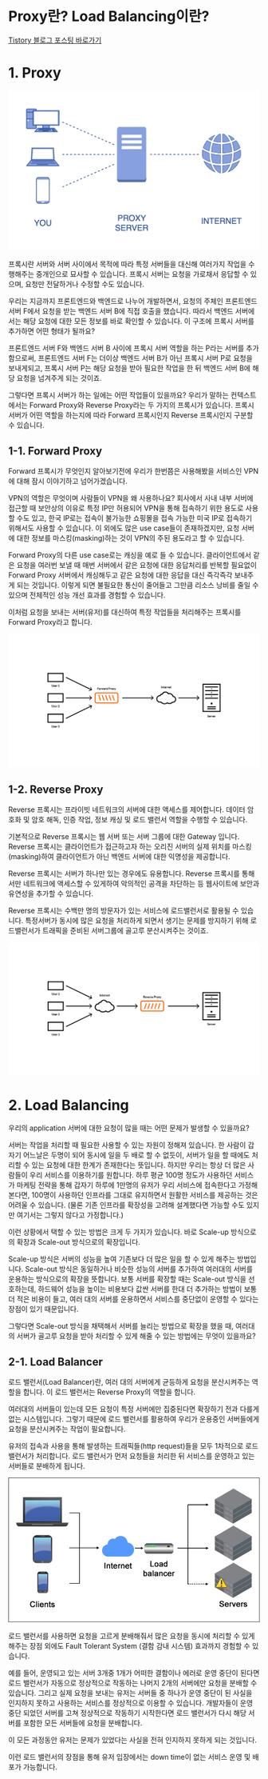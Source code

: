 # Proxy란? Load Balancing이란?

[Tistory 블로그 포스팅 바로가기](https://seunghyunson.tistory.com/22)

# 1. Proxy

![1](images/1.png)

프록시란 서버와 서버 사이에서 목적에 따라 특정 서버들을 대신해 여러가지 작업을 수행해주는 중개인으로 묘사할 수 있습니다. 프록시 서버는 요청을 가로채서 응답할 수 있으며, 요청만 전달하거나 수정할 수도 있습니다.

우리는 지금까지 프론트엔드와 백엔드로 나누어 개발하면서, 요청의 주체인 프론트엔드 서버 F에서 요청을 받는 백엔드 서버 B에 직접 호출을 했습니다. 따라서 백엔드 서버에서는 해당 요청에 대한 모든 정보를 바로 확인할 수 있습니다. 이 구조에 프록시 서버를 추가하면 어떤 형태가 될까요?

프론트엔드 서버 F와 백엔드 서버 B 사이에 프록시 서버 역할을 하는 P라는 서버를 추가함으로써, 프론트엔드 서버 F는 더이상 백엔드 서버 B가 아닌 프록시 서버 P로 요청을 보내게되고, 프록시 서버 P는 해당 요청을 받아 필요한 작업을 한 뒤 백엔드 서버 B에 해당 요청을 넘겨주게 되는 것이죠.

그렇다면 프록시 서버가 하는 일에는 어떤 작업들이 있을까요? 우리가 말하는 컨텍스트에서는 Forward Proxy와 Reverse Proxy라는 두 가지의 프록시가 있습니다. 프록시 서버가 어떤 역할을 하는지에 따라 Forward 프록시인지 Reverse 프록시인지 구분할 수 있습니다.

## 1-1. Forward Proxy

Forward 프록시가 무엇인지 알아보기전에 우리가 한번쯤은 사용해봤을 서비스인 VPN에 대해 잠시 이야기하고 넘어가겠습니다.

VPN의 역할은 무엇이며 사람들이 VPN을 왜 사용하나요? 회사에서 사내 내부 서버에 접근할 때 보안상의 이유로 특정 IP만 허용되어 VPN을 통해 접속하기 위한 용도로 사용할 수도 있고, 한국 IP로는 접속이 불가능한 쇼핑몰을 접속 가능한 미국 IP로 접속하기 위해서도 사용할 수 있습니다. 이 외에도 많은 use case들이 존재하겠지만, 요청 서버에 대한 정보를 마스킹(masking)하는 것이 VPN의 주된 용도라고 할 수 있습니다.

Forward Proxy의 다른 use case로는 캐싱을 예로 들 수 있습니다. 클라이언트에서 같은 요청을 여러번 보낼 때 매번 서버에서 같은 요청에 대한 응답처리를 반복할 필요없이 Forward Proxy 서버에서 캐싱해두고 같은 요청에 대한 응답을 대신 즉각즉각 보내주게 되는 것입니다. 이렇게 되면 불필요한 통신이 줄어들고 그만큼 리소스 낭비를 줄일 수 있으며 전체적인 성능 개선 효과를 경험할 수 있습니다.

이처럼 요청을 보내는 서버(유저)를 대신하여 특정 작업들을 처리해주는 프록시를 Forward Proxy라고 합니다.

![2](images/2.png)

## 1-2. Reverse Proxy

Reverse 프록시는 프라이빗 네트워크의 서버에 대한 액세스를 제어합니다. 데이터 암호화 및 암호 해독, 인증 작업, 정보 캐싱 및 로드 밸런서 역할을 수행할 수 있습니다.

기본적으로 Reverse 프록시는 웹 서버 또는 서버 그룹에 대한 Gateway 입니다. Reverse 프록시는 클라이언트가 접근하고자 하는 오리진 서버의 실제 위치를 마스킹(masking)하여 클라이언트가 아닌 백엔드 서버에 대한 익명성을 제공합니다.

Reverse 프록시는 서버가 하나만 있는 경우에도 유용합니다. Reverse 프록시를 통해서만 네트워크에 액세스할 수 있게하여 악의적인 공격을 차단하는 등 웹사이트에 보안과 유연성을 추가할 수 있습니다.

Reverse 프록시는 수백만 명의 방문자가 있는 서비스에 로드밸런서로 활용될 수 있습니다. 특정서버가 동시에 많은 요청을 처리하게 되면서 생기는 문제를 방지하기 위해 로드밸런서가 트래픽을 준비된 서버그룹에 골고루 분산시켜주는 것이죠.

![3](images/3.png)

# 2. Load Balancing

우리의 application 서버에 대한 요청이 많을 때는 어떤 문제가 발생할 수 있을까요?

서버는 작업을 처리할 때 필요한 사용할 수 있는 자원이 정해져 있습니다. 한 사람이 갑자기 어느날은 두명이 되어 동시에 일을 두 배로 할 수 없듯이, 서버가 일을 할 때에도 처리할 수 있는 요청에 대한 한계가 존재한다는 뜻입니다. 하지만 우리는 항상 더 많은 사람들이 우리 서비스를 이용하기를 원합니다. 하루 평균 100명 정도가 사용하던 서비스가 마케팅 전략을 통해 갑자기 하루에 1만명의 유저가 우리 서비스에 접속한다고 가정해본다면, 100명이 사용하던 인프라를 그대로 유지하면서 원활한 서비스를 제공하는 것은 어려울 수 있습니다. (물론 기존 인프라를 확장성을 고려해 설계했다면 가능할 수도 있지만 여기서는 그렇지 않다고 가정합니다.)

이런 상황에서 택할 수 있는 방법은 크게 두 가지가 있습니다. 바로 Scale-up 방식으로의 확장과 Scale-out 방식으로의 확장입니다.

Scale-up 방식은 서버의 성능을 높여 기존보다 더 많은 일을 할 수 있게 해주는 방법입니다. Scale-out 방식은 동일하거나 비슷한 성능의 서버를 추가하여 여러대의 서버를 운용하는 방식으로의 확장을 뜻합니다. 보통 서버를 확장할 때는 Scale-out 방식을 선호하는데, 하드웨어 성능을 높이는 비용보다 값싼 서버를 한대 더 추가하는 방법이 보통 더 적은 비용이 들고, 여러 대의 서버를 운용하면서 서비스를 중단없이 운영할 수 있다는 장점이 있기 때문입니다.

그렇다면 Scale-out 방식을 채택해서 서버를 늘리는 방법으로 확장을 했을 때, 여러대의 서버가 골고루 요청을 받아 처리할 수 있게 해줄 수 있는 방법에는 무엇이 있을까요?

## 2-1. Load Balancer

로드 밸런서(Load Balancer)란, 여러 대의 서버에게 균등하게 요청을 분산시켜주는 역할을 합니다. 이 로드 밸런서는 Reverse Proxy의 역할을 합니다.

여러대의 서버들이 있는데 모든 요청이 특정 서버에만 집중된다면 확장하기 전과 다를게 없는 시스템입니다. 그렇기 때문에 로드 밸런서를 활용하여 우리가 운용중인 서버들에게 요청을 분산시켜주는 작업이 필요합니다.

유저의 접속과 사용을 통해 발생하는 트래픽들(http request)들을 모두 1차적으로 로드 밸런서가 처리합니다. 로드 밸런서가 먼저 요청들을 처리한 뒤 서비스를 운영하고 있는 서버들로 분배하게 됩니다.

![4](images/4.png)

로드 밸런서를 사용하면 요청을 고르게 분배해줘서 많은 요청을 동시에 처리할 수 있게 해주는 장점 외에도 Fault Tolerant System (결함 감내 시스템) 효과까지 경험할 수 있습니다.

예를 들어, 운영되고 있는 서버 3개중 1개가 어떠한 결함이나 에러로 운영 중단이 된다면 로드 밸런서가 자동으로 정상적으로 작동하는 나머지 2개의 서버에만 요청을 분배할 수 있습니다. 그리고 실제 요청을 보내는 유저는 서버들 중 하나가 운영 중단이 된 사실을 인지하지 못하고 사용하는 서비스를 정상적으로 이용할 수 있습니다. 개발자들이 운영 중단 되었던 서버를 고쳐 정상적으로 작동하기 시작한다면 로드 밸런서가 다시 해당 서버를 포함한 모든 서버들에 요청을 분배합니다.

이 모든 과정동안 유저는 문제가 있었다는 사실을 전혀 인지하지 못하게 되는 것입니다.

이런 로드 밸런서의 장점을 통해 유저 입장에서는 down time이 없는 서비스 운영 및 배포가 가능합니다.
